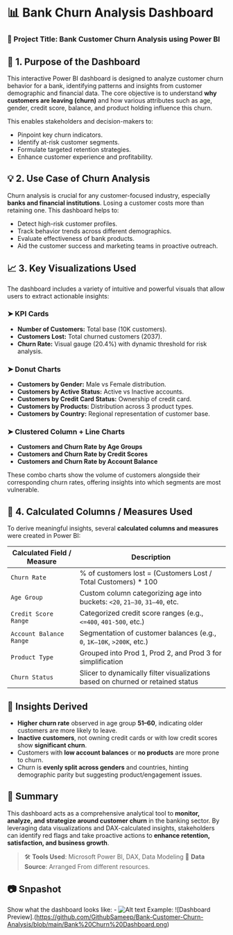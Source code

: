 
# 📊 Bank Churn Analysis Dashboard

### 📁 Project Title: **Bank Customer Churn Analysis using Power BI**


## 🎯 1. Purpose of the Dashboard

This interactive Power BI dashboard is designed to analyze customer churn behavior for a bank, identifying patterns and insights from customer demographic and financial data. The core objective is to understand **why customers are leaving (churn)** and how various attributes such as age, gender, credit score, balance, and product holding influence this churn.

This enables stakeholders and decision-makers to:

* Pinpoint key churn indicators.
* Identify at-risk customer segments.
* Formulate targeted retention strategies.
* Enhance customer experience and profitability.


## 💡 2. Use Case of Churn Analysis

Churn analysis is crucial for any customer-focused industry, especially **banks and financial institutions**. Losing a customer costs more than retaining one. This dashboard helps to:

* Detect high-risk customer profiles.
* Track behavior trends across different demographics.
* Evaluate effectiveness of bank products.
* Aid the customer success and marketing teams in proactive outreach.


## 📈 3. Key Visualizations Used

The dashboard includes a variety of intuitive and powerful visuals that allow users to extract actionable insights:

### ➤ **KPI Cards**

* **Number of Customers:** Total base (10K customers).
* **Customers Lost:** Total churned customers (2037).
* **Churn Rate:** Visual gauge (20.4%) with dynamic threshold for risk analysis.

### ➤ **Donut Charts**

* **Customers by Gender:** Male vs Female distribution.
* **Customers by Active Status:** Active vs Inactive accounts.
* **Customers by Credit Card Status:** Ownership of credit card.
* **Customers by Products:** Distribution across 3 product types.
* **Customers by Country:** Regional representation of customer base.

### ➤ **Clustered Column + Line Charts**

* **Customers and Churn Rate by Age Groups**
* **Customers and Churn Rate by Credit Scores**
* **Customers and Churn Rate by Account Balance**

These combo charts show the volume of customers alongside their corresponding churn rates, offering insights into which segments are most vulnerable.


## 🧮 4. Calculated Columns / Measures Used

To derive meaningful insights, several **calculated columns and measures** were created in Power BI:

| Calculated Field / Measure | Description                                                                     |
| -------------------------- | ------------------------------------------------------------------------------- |
| `Churn Rate`               | % of customers lost = (Customers Lost / Total Customers) \* 100                 |
| `Age Group`                | Custom column categorizing age into buckets: `<20`, `21–30`, `31–40`, etc.      |
| `Credit Score Range`       | Categorized credit score ranges (e.g., `<=400`, `401-500`, etc.)                |
| `Account Balance Range`    | Segmentation of customer balances (e.g., `0`, `1K–10K`, `>200K`, etc.)          |
| `Product Type`             | Grouped into Prod 1, Prod 2, and Prod 3 for simplification                      |
| `Churn Status`             | Slicer to dynamically filter visualizations based on churned or retained status |


## 🧠 Insights Derived

* **Higher churn rate** observed in age group **51–60**, indicating older customers are more likely to leave.
* **Inactive customers**, not owning credit cards or with low credit scores show **significant churn**.
* Customers with **low account balances** or **no products** are more prone to churn.
* Churn is **evenly split across genders** and countries, hinting demographic parity but suggesting product/engagement issues.


## 📌 Summary

This dashboard acts as a comprehensive analytical tool to **monitor, analyze, and strategize around customer churn** in the banking sector. By leveraging data visualizations and DAX-calculated insights, stakeholders can identify red flags and take proactive actions to **enhance retention, satisfaction, and business growth**.


> 🛠 **Tools Used**: Microsoft Power BI, DAX, Data Modeling
> 📂 **Data Source**: Arranged From different resources.


## 📷 Snpashot

Show what the dashboard looks like: - ![Alt text](https://github.com/username/repo/assets/img.png)
Example: ![Dashboard Preview].(https://github.com/GithubSameep/Bank-Customer-Churn-Analysis/blob/main/Bank%20Churn%20Dashboard.png)


